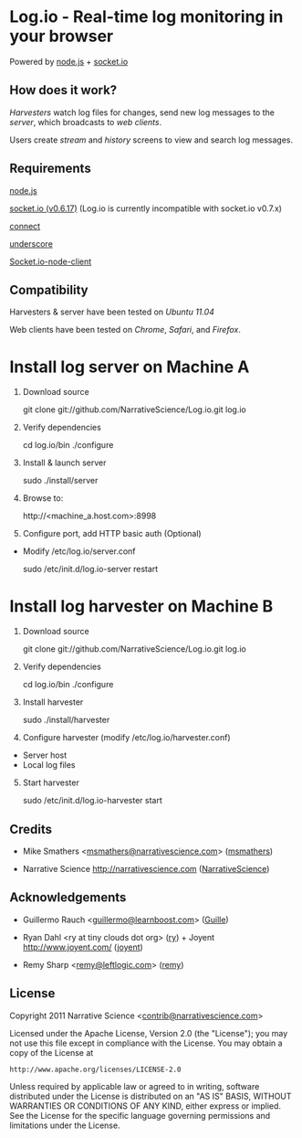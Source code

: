 Log.io - Real-time log monitoring in your browser
=================================================

Powered by [node.js](http://nodejs.org) + [socket.io](http://socket.io)

## How does it work?

*Harvesters* watch log files for changes, send new log messages to the *server*, which broadcasts to *web clients*.

Users create *stream* and *history* screens to view and search log messages.

## Requirements

[node.js](http://nodejs.org)

[socket.io (v0.6.17)](http://socket.io) (Log.io is currently incompatible with socket.io v0.7.x)

[connect](http://senchalabs.github.com/connect/)

[underscore](http://documentcloud.github.com/underscore/)

[Socket.io-node-client](https://github.com/msmathers/Socket.io-node-client)

## Compatibility

Harvesters & server have been tested on *Ubuntu 11.04*

Web clients have been tested on *Chrome*, *Safari*, and *Firefox*.

# Install log server on Machine A

1) Download source

    git clone git://github.com/NarrativeScience/Log.io.git log.io

2) Verify dependencies

    cd log.io/bin
    ./configure

3) Install & launch server

    sudo ./install/server

4) Browse to:

    http://&lt;machine_a.host.com&gt;:8998

5) Configure port, add HTTP basic auth  (Optional)

- Modify /etc/log.io/server.conf
    
    sudo /etc/init.d/log.io-server restart

# Install log harvester on Machine B

1) Download source

    git clone git://github.com/NarrativeScience/Log.io.git log.io

2) Verify dependencies

    cd log.io/bin
    ./configure

3) Install harvester

    sudo ./install/harvester

4) Configure harvester (modify /etc/log.io/harvester.conf)

- Server host
- Local log files

5) Start harvester

    sudo /etc/init.d/log.io-harvester start

## Credits

- Mike Smathers &lt;msmathers@narrativescience.com&gt; ([msmathers](http://github.com/msmathers))

- Narrative Science http://narrativescience.com ([NarrativeScience](http://github.com/NarrativeScience))

## Acknowledgements

- Guillermo Rauch &lt;guillermo@learnboost.com&gt; ([Guille](http://github.com/guille))

- Ryan Dahl &lt;ry at tiny clouds dot org&gt; ([ry](https://github.com/ry)) + Joyent http://www.joyent.com/ ([joyent](https://github.com/joyent/))

- Remy Sharp &lt;remy@leftlogic.com&gt; ([remy](https://github.com/remy))

## License 

Copyright 2011 Narrative Science &lt;contrib@narrativescience.com&gt;

Licensed under the Apache License, Version 2.0 (the "License");
you may not use this file except in compliance with the License.
You may obtain a copy of the License at

    http://www.apache.org/licenses/LICENSE-2.0

Unless required by applicable law or agreed to in writing, software
distributed under the License is distributed on an "AS IS" BASIS,
WITHOUT WARRANTIES OR CONDITIONS OF ANY KIND, either express or implied.
See the License for the specific language governing permissions and
limitations under the License.
